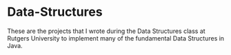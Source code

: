 # Data-Structures

These are the projects that I wrote during the Data Structures class at Rutgers University to implement many of the fundamental Data Structures in Java.
